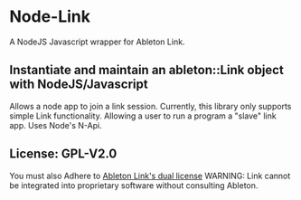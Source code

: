 # Node-Link
A NodeJS Javascript wrapper for Ableton Link.

## Instantiate and maintain an ableton::Link object with NodeJS/Javascript
Allows a node app to join a link session.
Currently, this library only supports simple Link functionality. Allowing a user to run a program a "slave" link app.
Uses Node's N-Api.

## License: GPL-V2.0
You must also Adhere to [Ableton Link's dual license](https://github.com/Ableton/link)
WARNING: Link cannot be integrated into proprietary software without consulting Ableton.